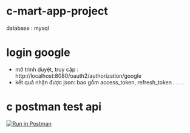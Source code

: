 # c-mart-app-project
database : mysql

# login google
- mở trình duyệt, truy cập : http://localhost:8080/oauth2/authorization/google
- kết quả nhận được json: bao gồm access_token, refresh_token
.
.
.
.
# c postman test api 
[![Run in Postman](https://run.pstmn.io/button.svg)](https://god.gw.postman.com/run-collection/17160889-4dfa2277-0b6a-46b6-ad5e-1c210bef7e3c?action=collection%2Ffork&source=rip_markdown&collection-url=entityId%3D17160889-4dfa2277-0b6a-46b6-ad5e-1c210bef7e3c%26entityType%3Dcollection%26workspaceId%3Df0c4b384-3d12-4f25-9997-7ecd869114b1)
